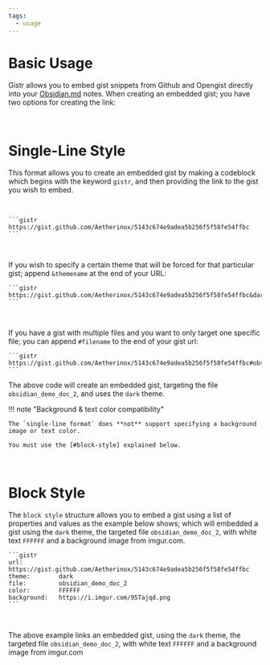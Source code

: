 ```yaml
---
tags:
  - usage
---
```


# Basic Usage
Gistr allows you to embed gist snippets from Github and Opengist directly into your [Obsidian.md](https://obsidian.md) notes. When creating an embedded gist; you have two options for creating the link:

<br />

# Single-Line Style
This format allows you to create an embedded gist by making a codeblock which begins with the keyword `gistr`, and then providing the link to the gist you wish to embed.

<br />

````
```gistr
https://gist.github.com/Aetherinox/5143c674e9adea5b256f5f58fe54ffbc
```
````

<br />

If you wish to specify a certain theme that will be forced for that particular gist; append `&themename` at the end of your URL:

````
```gistr
https://gist.github.com/Aetherinox/5143c674e9adea5b256f5f58fe54ffbc&dark
```
````

<br />

If you have a gist with multiple files and you want to only target one specific file; you can append `#filename` to the end of your gist url:

````
```gistr
https://gist.github.com/Aetherinox/5143c674e9adea5b256f5f58fe54ffbc#obsidian_demo_doc_2&dark
```
````

The above code will create an embedded gist, targeting the file `obsidian_demo_doc_2`, and uses the `dark` theme.

!!! note "Background & text color compatibility"

    The `single-line format` does **not** support specifying a background image or text color.

    You must use the [#block-style] explained below.


<br />

# Block Style
The `block style` structure allows you to embed a gist using a list of properties and values as the example below shows; which will embedded a gist using the `dark` theme, the targeted file `obsidian_demo_doc_2`, with white text `FFFFFF` and a background image from imgur.com.

````
```gistr
url:          https://gist.github.com/Aetherinox/5143c674e9adea5b256f5f58fe54ffbc
theme:        dark
file:         obsidian_demo_doc_2
color:        FFFFFF
background:   https://i.imgur.com/95Tajqd.png
```
````

<br />

The above example links an embedded gist, using the `dark` theme, the targeted file `obsidian_demo_doc_2`, with white text `FFFFFF` and a background image from imgur.com
